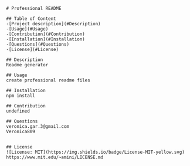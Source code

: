 
    # Professional README

    ## Table of Content
    -[Project description](#Description)
    -[Usage](#Usage)
    -[Contribution](#Contribution)
    -[Installation](#Installation)
    -[Questions](#Questions)
    -[License](#License)

    ## Description
    Readme generator

    ## Usage
    create professional readme files

    ## Installation
    npm install

    ## Contribution
    undefined

    ## Questions
    veronica.gar.3@gmail.com
    Veronica809

    
    ## License
    ![License: MIT](https://img.shields.io/badge/License-MIT-yellow.svg)
    https://www.mit.edu/~amini/LICENSE.md
    


  